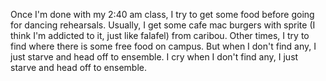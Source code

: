 Once I'm done with my 2:40 am class, I try to get some food before going for dancing rehearsals.
Usually, I get some cafe mac burgers with sprite (I think I'm addicted to it, just like falafel) from caribou.
Other times, I try to find where there is some free food on campus.
But when I don't find any, I just starve and head off to ensemble.
I cry when I don't find any, I just starve and head off to ensemble.
